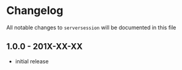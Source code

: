 # Changelog

All notable changes to `serversession` will be documented in this file

## 1.0.0 - 201X-XX-XX

- initial release
